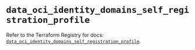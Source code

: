 # `data_oci_identity_domains_self_registration_profile`

Refer to the Terraform Registry for docs: [`data_oci_identity_domains_self_registration_profile`](https://registry.terraform.io/providers/hashicorp/oci/7.19.0/docs/data-sources/identity_domains_self_registration_profile).
